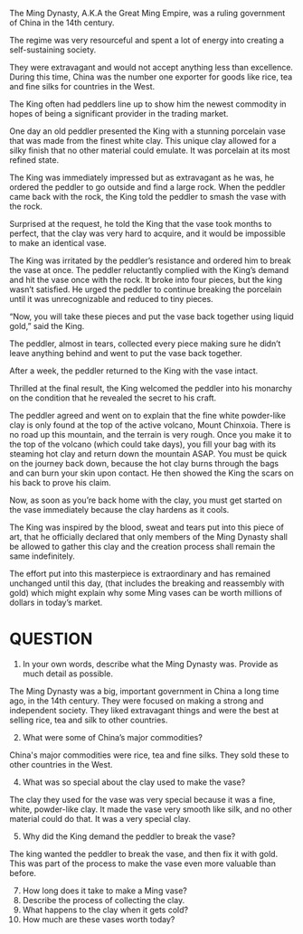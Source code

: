 The Ming Dynasty, A.K.A the Great Ming Empire, was a ruling government of China
in the 14th century.

The regime was very resourceful and spent a lot of energy into creating a self-sustaining society.

They were extravagant and would not accept anything less than excellence.
During this time, China was the number one exporter for goods like rice, tea and fine silks for
countries in the West.

The King often had peddlers line up to show him the newest commodity in hopes of being a
significant provider in the trading market.

One day an old peddler presented the King with a stunning porcelain vase that was made from the finest white clay. This unique clay allowed for a silky finish that no other material could emulate. It was porcelain at its most refined state.

The King was immediately impressed but as extravagant as he was, he ordered the peddler to
go outside and find a large rock. When the peddler came back with the rock, the King told the peddler to smash the vase with the rock.

Surprised at the request, he told the King that the vase took months to perfect, that the clay
was very hard to acquire, and it would be impossible to make an identical vase.

The King was irritated by the peddler’s resistance and ordered him to break the vase at once.
The peddler reluctantly complied with the King’s demand and hit the vase once with the
rock. It broke into four pieces, but the king wasn’t satisfied. He urged the peddler to continue
breaking the porcelain until it was unrecognizable and reduced to tiny pieces.

“Now, you will take these pieces and put the vase back together using liquid gold,” said the King.

The peddler, almost in tears, collected every piece making sure he didn’t leave anything behind and went to put the vase back together.

After a week, the peddler returned to the King with the vase intact.

Thrilled at the final result, the King welcomed the peddler into his monarchy on the condition
that he revealed the secret to his craft.

The peddler agreed and went on to explain that the fine white powder-like clay is only found
at the top of the active volcano, Mount Chinxoia. There is no road up this mountain, and the
terrain is very rough. Once you make it to the top of the volcano (which could take days), you
fill your bag with its steaming hot clay and return down the mountain ASAP. You must be
quick on the journey back down, because the hot clay burns through the bags and can burn
your skin upon contact. He then showed the King the scars on his back to prove his claim.

 Now, as soon as you’re back home with the clay, you must get started on the vase immediately because the clay hardens as it cools. 
 
 The King was inspired by the blood, sweat and tears put into this piece of art, that he officially declared that only members of the Ming Dynasty shall be allowed to gather this clay and the creation process shall remain the same indefinitely.
 
The effort put into this masterpiece is extraordinary and has remained unchanged until this
day, (that includes the breaking and reassembly with gold) which might explain why some
Ming vases can be worth millions of dollars in today’s market.

# QUESTION

1. In your own words, describe what the Ming Dynasty was. Provide as much detail
as possible.

The Ming Dynasty was a big, important government in China a long time ago, in the 14th century. They were focused on making a strong and independent society. They liked extravagant things and were the best at selling rice, tea and silk to other countries.

2. What were some of China’s major commodities?

China's major commodities were rice, tea and fine silks. They sold these to other countries in the West.

4. What was so special about the clay used to make the vase?

The clay they used for the vase was very special because it was a fine, white, powder-like clay. It made the vase very smooth like silk, and no other material could do that. It was a very special clay.

5. Why did the King demand the peddler to break the vase?

The king wanted the peddler to break the vase, and then fix it with gold. This was part of the process to make the vase even more valuable than before.

7. How long does it take to make a Ming vase?
8. Describe the process of collecting the clay.
9. What happens to the clay when it gets cold?
10. How much are these vases worth today?